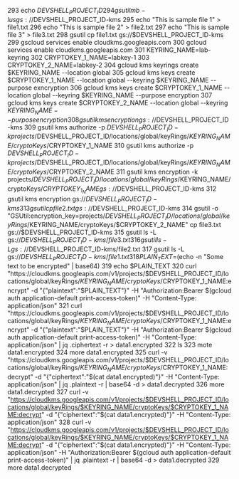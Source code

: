   293  echo $DEVSHELL_PROJECT_ID
  294  gsutil mb -l us gs://$DEVSHELL_PROJECT_ID-kms
  295  echo "This is sample file 1" > file1.txt
  296  echo "This is sample file 2" > file2.txt
  297  echo "This is sample file 3" > file3.txt
  298  gsutil cp file1.txt gs://$DEVSHELL_PROJECT_ID-kms
  299  gscloud services enable cloudkms.googleapis.com
  300  gcloud services enable cloudkms.googleapis.com
  301  KEYRING_NAME=lab-keyring
  302  CRYPTOKEY_1_NAME=labkey-1
  303  CRYPTOKEY_2_NAME=labkey-2
  304  gcloud kms keyrings create $KEYRING_NAME --location global
  305  gcloud kms keys create $CRYPTOKEY_1_NAME --location global --keyring $KEYRING_NAME --purpose exncryption
  306  gcloud kms keys create $CRYPTOKEY_1_NAME --location global --keyring $KEYRING_NAME --purpose encryption
  307  gcloud kms keys create $CRYPTOKEY_2_NAME --location global --keyring $KEYRING_NAME --purpose encryption
  308  gsutil kms encryption gs://$DEVSHELL_PROJECT_ID-kms
  309  gsutil kms authorize -p $DEVSHELL_PROJECT_ID -k projects/$DEVSHELL_PROJECT_ID/locations/global/keyRings/$KEYRING_NAME/cryptoKeys/$CRYPTOKEY_1_NAME
  310  gsutil kms authorize -p $DEVSHELL_PROJECT_ID -k projects/$DEVSHELL_PROJECT_ID/locations/global/keyRings/$KEYRING_NAME/cryptoKeys/$CRYPTOKEY_2_NAME
  311  gsutil kms encryption -k projects/$DEVSHELL_PROJECT_ID/locations/global/keyRings/$KEYRING_NAME/cryptoKeys/$CRYPTOKEY_1_NAME gs://$DEVSHELL_PROJECT_ID-kms
  312  gsutil kms encryption gs://$DEVSHELL_PROJECT_ID-kms
  313  gsutil cp file2.txt gs://$DEVSHELL_PROJECT_ID-kms
  314  gsutil -o "GSUtil:encryption_key=projects/$DEVSHELL_PROJECT_ID/locations/global/keyRings/$KEYRING_NAME/cryptoKeys/$CRYPTOKEY_2_NAME" cp file3.txt gs://$DEVSHELL_PROJECT_ID-kms
  315  gsutil ls -L gs://$DEVSHELL_PROJECT_ID-kms/file3.txt
  316  gsutil ls -L gs://$DEVSHELL_PROJECT_ID-kms/file2.txt
  317  gsutil ls -L gs://$DEVSHELL_PROJECT_ID-kms/file1.txt
  318  PLAIN_TEXT=$(echo -n "Some text to be encrypted" | base64)
  319  echo $PLAIN_TEXT
  320  curl "https://cloudkms.googleapis.com/v1/projects/$DEVSHELL_PROJECT_ID/locations/global/keyRings/$KEYRING_NAME/cryptoKeys/$CRYPTOKEY_1_NAME:encrypt" -d "{\"plaintext\":\"$PLAIN_TEXT\"}" -H "Authorization:Bearer $(gcloud auth application-default print-access-token)" -H "Content-Type: application/json"
  321  curl "https://cloudkms.googleapis.com/v1/projects/$DEVSHELL_PROJECT_ID/locations/global/keyRings/$KEYRING_NAME/cryptoKeys/$CRYPTOKEY_1_NAME:encrypt" -d "{\"plaintext\":\"$PLAIN_TEXT\"}" -H "Authorization:Bearer $(gcloud auth application-default print-access-token)" -H "Content-Type: application/json" | jq .ciphertext -r > data1.encrypted
  322  ls
  323  mote data1.encrypted
  324  more data1.encrypted
  325  curl -v "https://cloudkms.googleapis.com/v1/projects/$DEVSHELL_PROJECT_ID/locations/global/keyRings/$KEYRING_NAME/cryptoKeys/$CRYPTOKEY_1_NAME:decrypt" -d "{\"ciphertext\":\"$(cat data1.encrypted)\"}" -H "Content-Type: application/json" | jq .plaintext -r | base64 -d > data1.decrypted
  326  more data1.decrypted
  327  curl -v "https://cloudkms.googleapis.com/v1/projects/$DEVSHELL_PROJECT_ID/locations/global/keyRings/$KEYRING_NAME/cryptoKeys/$CRYPTOKEY_1_NAME:decrypt" -d "{\"ciphertext\":\"$(cat data1.encrypted)\"}" -H "Content-Type: application/json"
  328  curl -v "https://cloudkms.googleapis.com/v1/projects/$DEVSHELL_PROJECT_ID/locations/global/keyRings/$KEYRING_NAME/cryptoKeys/$CRYPTOKEY_1_NAME:decrypt" -d "{\"ciphertext\":\"$(cat data1.encrypted)\"}" -H "Content-Type: application/json" -H "Authorization:Bearer $(gcloud auth application-default print-access-token)"  | jq .plaintext -r | base64 -d > data1.decrypted
  329  more data1.decrypted

